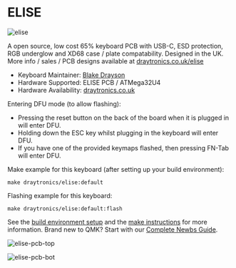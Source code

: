 # ELISE

![elise](https://www.draytronics.co.uk/wp-content/uploads/2021/04/repository-open-graph-template.png)

A open source, low cost 65% keyboard PCB with USB-C, ESD protection, RGB underglow and XD68 case / plate compatability.  Designed in the UK. 
More info / sales / PCB designs available at [draytronics.co.uk/elise](https://draytronics.co.uk)

* Keyboard Maintainer: [Blake Drayson](https://github.com/ghostseven)
* Hardware Supported: ELISE PCB / ATMega32U4
* Hardware Availability: [draytronics.co.uk](https://draytronics.co.uk)


Entering DFU mode (to allow flashing):

 - Pressing the reset button on the back of the board when it is plugged in will enter DFU.
 - Holding down the ESC key whilst plugging in the keyboard will enter DFU.
 - If you have one of the provided keymaps flashed, then pressing FN-Tab will enter DFU.

Make example for this keyboard (after setting up your build environment):

    make draytronics/elise:default

Flashing example for this keyboard:

    make draytronics/elise:default:flash

See the [build environment setup](https://docs.qmk.fm/#/getting_started_build_tools) and the [make instructions](https://docs.qmk.fm/#/getting_started_make_guide) for more information. Brand new to QMK? Start with our [Complete Newbs Guide](https://docs.qmk.fm/#/newbs).

![elise-pcb-top](https://www.draytronics.co.uk/wp-content/uploads/2021/04/Draytronics-Elise-PCB-V1-top.png)

![elise-pcb-bot](https://www.draytronics.co.uk/wp-content/uploads/2021/04/Draytronics-Elise-PCB-V1-bottom.png)
